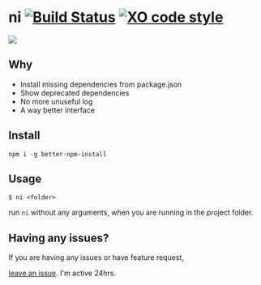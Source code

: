 # ni [![Build Status](https://travis-ci.org/imkimchi/ni.svg?branch=master)](https://travis-ci.org/imkimchi/ni) [![XO code style](https://img.shields.io/badge/code_style-XO-5ed9c7.svg)](https://github.com/sindresorhus/xo)

![](https://i.imgur.com/VH4pSYx.gif)

## Why

- Install missing dependencies from package.json
- Show deprecated dependencies
- No more unuseful log
- A way better interface


## Install

`npm i -g better-npm-install`


## Usage

```
$ ni <folder>
```

run `ni` without any arguments, when you are running in the project folder.


## Having any issues?

If you are having any issues or have feature request,


[leave an issue](https://github.com/imkimchi/ni/issues). I'm active 24hrs.
